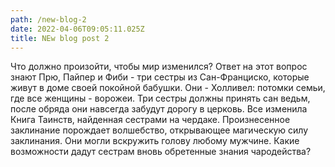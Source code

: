 ```yaml
---
path: /new-blog-2
date: 2022-04-06T09:05:11.025Z
title: NEw blog post 2
---
```

Что должно произойти, чтобы мир изменился? Ответ на этот вопрос знают Прю, Пайпер и Фиби - три сестры из Сан-Франциско, которые живут в доме своей покойной бабушки. Они - Холливел: потомки семьи, где все женщины - ворожеи. Три сестры должны принять сан ведьм, после обряда они навсегда забудут дорогу в церковь. Все изменила Книга Таинств, найденная сестрами на чердаке. Произнесенное заклинание порождает волшебство, открывающее магическую силу заклинания. Они могли вскружить голову любому мужчине. Какие возможности дадут сестрам вновь обретенные знания чародейства?